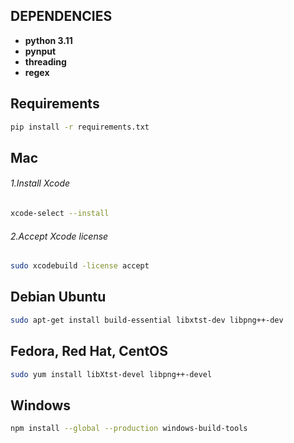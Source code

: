 ## DEPENDENCIES
- **python 3.11**
- **pynput**
- **threading**
- **regex**

## Requirements
```bash
pip install -r requirements.txt
```

## Mac
###### 1.Install Xcode
```bash
xcode-select --install
```
###### 2.Accept Xcode license
```bash
sudo xcodebuild -license accept
```

## Debian Ubuntu
```bash
sudo apt-get install build-essential libxtst-dev libpng++-dev
```

## Fedora, Red Hat, CentOS
```bash
sudo yum install libXtst-devel libpng++-devel
```

## Windows
```bash
npm install --global --production windows-build-tools
```
